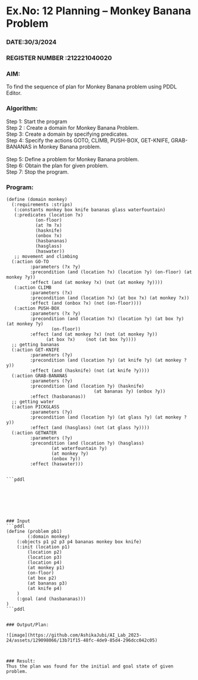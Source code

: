 # Ex.No: 12  Planning –  Monkey Banana Problem
### DATE:30/3/2024                                                                            
### REGISTER NUMBER :212221040020 
### AIM: 
To find the sequence of plan for Monkey Banana problem using PDDL Editor.
###  Algorithm:
Step 1:  Start the program <br> 
Step 2 : Create a domain for Monkey Banana Problem. <br> 
Step 3:  Create a domain by specifying predicates. <br> 
Step 4: Specify the actions GOTO, CLIMB, PUSH-BOX, GET-KNIFE, GRAB-BANANAS in Monkey Banana problem.<br>  
Step 5:   Define a problem for Monkey Banana problem.<br> 
Step 6:  Obtain the plan for given problem.<br> 
Step 7: Stop the program.<br> 
### Program:

```pddl
(define (domain monkey)	       
  (:requirements :strips)
   (:constants monkey box knife bananas glass waterfountain)
   (:predicates (location ?x)
	       (on-floor)
	       (at ?m ?x)
	       (hasknife)
	       (onbox ?x)
	       (hasbananas)
	       (hasglass)
	       (haswater))
   ;; movement and climbing
  (:action GO-TO
	     :parameters (?x ?y)
	     :precondition (and (location ?x) (location ?y) (on-floor) (at monkey ?y))
	     :effect (and (at monkey ?x) (not (at monkey ?y))))
   (:action CLIMB
	     :parameters (?x)
	     :precondition (and (location ?x) (at box ?x) (at monkey ?x))
	     :effect (and (onbox ?x) (not (on-floor))))
   (:action PUSH-BOX
	     :parameters (?x ?y)
	     :precondition (and (location ?x) (location ?y) (at box ?y) (at monkey ?y) 
				 (on-floor))
	     :effect (and (at monkey ?x) (not (at monkey ?y))
			   (at box ?x)    (not (at box ?y))))
  ;; getting bananas
  (:action GET-KNIFE
	     :parameters (?y)
	     :precondition (and (location ?y) (at knife ?y) (at monkey ?y))
	     :effect (and (hasknife) (not (at knife ?y))))
  (:action GRAB-BANANAS
	     :parameters (?y)
	     :precondition (and (location ?y) (hasknife) 
                                 (at bananas ?y) (onbox ?y))
	     :effect (hasbananas))
  ;; getting water
  (:action PICKGLASS
	     :parameters (?y)
	     :precondition (and (location ?y) (at glass ?y) (at monkey ?y))
	     :effect (and (hasglass) (not (at glass ?y))))
  (:action GETWATER
	     :parameters (?y)
	     :precondition (and (location ?y) (hasglass)
				 (at waterfountain ?y)
				 (at monkey ?y)
				 (onbox ?y))
	     :effect (haswater)))


```pddl







### Input
```pddl
(define (problem pb1)
    	(:domain monkey)
  	(:objects p1 p2 p3 p4 bananas monkey box knife)
  	(:init (location p1)
		(location p2)
		(location p3)
		(location p4)
	 	(at monkey p1)
		(on-floor)
		(at box p2)
		(at bananas p3)
	 	(at knife p4)
	)
  	(:goal (and (hasbananas)))
)
```pddl


### Output/Plan:

![image](https://github.com/AshikaJubi/AI_Lab_2023-24/assets/129098066/13b71f15-48fc-4de9-85d4-296dcc042c05)



### Result:
Thus the plan was found for the initial and goal state of given problem.
